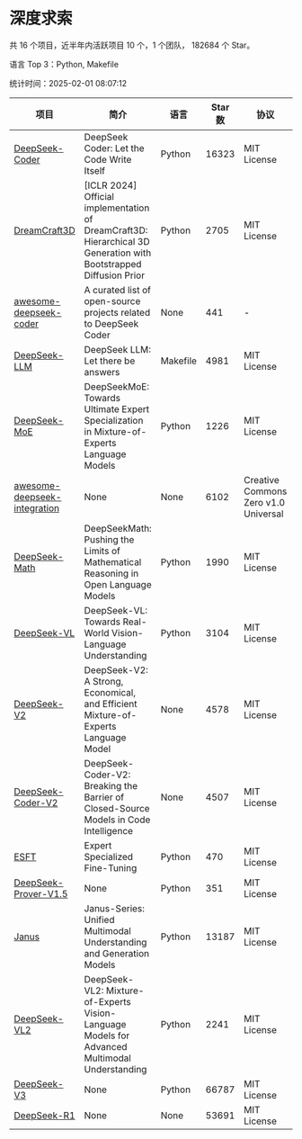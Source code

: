 # 深度求索

共 16 个项目，近半年内活跃项目 10 个，1 个团队， 182684 个 Star。

语言 Top 3：Python, Makefile

统计时间：2025-02-01 08:07:12

| 项目 | 简介 | 语言 | Star 数 | 协议 | 创建时间 | 最后更新时间 | 最后提交时间 |
| --- | --- | --- | --- | --- | --- | --- | --- |
| [DeepSeek-Coder](https://github.com/deepseek-ai/DeepSeek-Coder) | DeepSeek Coder: Let the Code Write Itself | Python | 16323 | MIT License | 2023-10-20 | 2025-02-01 | 2024-05-21 |
| [DreamCraft3D](https://github.com/deepseek-ai/DreamCraft3D) | [ICLR 2024] Official implementation of DreamCraft3D: Hierarchical 3D Generation with Bootstrapped Diffusion Prior | Python | 2705 | MIT License | 2023-10-23 | 2025-02-01 | 2024-08-21 |
| [awesome-deepseek-coder](https://github.com/deepseek-ai/awesome-deepseek-coder) | A curated list of open-source projects related to DeepSeek Coder | None | 441 | - | 2023-11-06 | 2025-02-01 | 2024-04-03 |
| [DeepSeek-LLM](https://github.com/deepseek-ai/DeepSeek-LLM) | DeepSeek LLM: Let there be answers | Makefile | 4981 | MIT License | 2023-11-29 | 2025-02-01 | 2024-02-04 |
| [DeepSeek-MoE](https://github.com/deepseek-ai/DeepSeek-MoE) | DeepSeekMoE: Towards Ultimate Expert Specialization in Mixture-of-Experts Language Models | Python | 1226 | MIT License | 2024-01-02 | 2025-02-01 | 2024-01-16 |
| [awesome-deepseek-integration](https://github.com/deepseek-ai/awesome-deepseek-integration) | None | None | 6102 | Creative Commons Zero v1.0 Universal | 2024-01-11 | 2025-02-01 | 2025-01-26 |
| [DeepSeek-Math](https://github.com/deepseek-ai/DeepSeek-Math) | DeepSeekMath: Pushing the Limits of Mathematical Reasoning in Open Language Models | Python | 1990 | MIT License | 2024-02-05 | 2025-02-01 | 2024-04-15 |
| [DeepSeek-VL](https://github.com/deepseek-ai/DeepSeek-VL) | DeepSeek-VL: Towards Real-World Vision-Language Understanding | Python | 3104 | MIT License | 2024-03-07 | 2025-02-01 | 2024-04-24 |
| [DeepSeek-V2](https://github.com/deepseek-ai/DeepSeek-V2) | DeepSeek-V2: A Strong, Economical, and Efficient Mixture-of-Experts Language Model | None | 4578 | MIT License | 2024-04-22 | 2025-02-01 | 2024-09-25 |
| [DeepSeek-Coder-V2](https://github.com/deepseek-ai/DeepSeek-Coder-V2) | DeepSeek-Coder-V2: Breaking the Barrier of Closed-Source Models in Code Intelligence | None | 4507 | MIT License | 2024-06-14 | 2025-02-01 | 2024-09-24 |
| [ESFT](https://github.com/deepseek-ai/ESFT) | Expert Specialized Fine-Tuning | Python | 470 | MIT License | 2024-07-04 | 2025-02-01 | 2024-09-22 |
| [DeepSeek-Prover-V1.5](https://github.com/deepseek-ai/DeepSeek-Prover-V1.5) | None | Python | 351 | MIT License | 2024-08-15 | 2025-01-31 | 2024-08-16 |
| [Janus](https://github.com/deepseek-ai/Janus) | Janus-Series: Unified Multimodal Understanding and Generation Models | Python | 13187 | MIT License | 2024-10-18 | 2025-02-01 | 2025-02-01 |
| [DeepSeek-VL2](https://github.com/deepseek-ai/DeepSeek-VL2) | DeepSeek-VL2: Mixture-of-Experts Vision-Language Models for Advanced Multimodal Understanding | Python | 2241 | MIT License | 2024-12-13 | 2025-02-01 | 2025-01-29 |
| [DeepSeek-V3](https://github.com/deepseek-ai/DeepSeek-V3) | None | Python | 66787 | MIT License | 2024-12-26 | 2025-02-01 | 2025-01-26 |
| [DeepSeek-R1](https://github.com/deepseek-ai/DeepSeek-R1) | None | None | 53691 | MIT License | 2025-01-20 | 2025-02-01 | 2025-02-01 |
